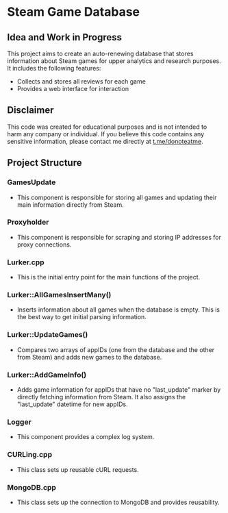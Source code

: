 # Steam Game Database

## Idea and Work in Progress
This project aims to create an auto-renewing database that stores information about Steam games for upper analytics and research purposes. It includes the following features:

- Collects and stores all reviews for each game
- Provides a web interface for interaction

## Disclaimer
This code was created for educational purposes and is not intended to harm any company or individual. If you believe this code contains any sensitive information, please contact me directly at [t.me/donoteatme](https://t.me/donoteatme).

## Project Structure

### GamesUpdate
- This component is responsible for storing all games and updating their main information directly from Steam.

### Proxyholder
- This component is responsible for scraping and storing IP addresses for proxy connections.

### Lurker.cpp
- This is the initial entry point for the main functions of the project.

### Lurker::AllGamesInsertMany()
- Inserts information about all games when the database is empty. This is the best way to get initial parsing information.

### Lurker::UpdateGames()
- Compares two arrays of appIDs (one from the database and the other from Steam) and adds new games to the database.

### Lurker::AddGameInfo()
- Adds game information for appIDs that have no "last_update" marker by directly fetching information from Steam. It also assigns the "last_update" datetime for new appIDs.

### Logger
- This component provides a complex log system.

### CURLing.cpp
- This class sets up reusable cURL requests.

### MongoDB.cpp
- This class sets up the connection to MongoDB and provides reusability.

